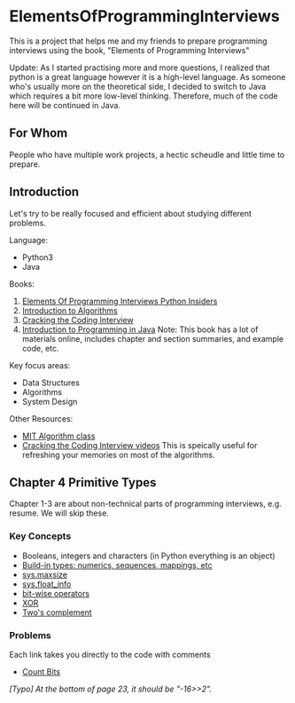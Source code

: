 # ElementsOfProgrammingInterviews
This is a project that helps me and my friends to prepare programming interviews using the book, "Elements of Programming Interviews"

Update: As I started practising more and more questions, I realized that python is a great language however it is a high-level language. As someone who's usually more on the theoretical side, I decided to switch to Java which requires a bit more low-level thinking. Therefore, much of the code here will be continued in Java. 

## For Whom
People who have multiple work projects, a hectic scheudle and little time to prepare.  

## Introduction
Let's try to be really focused and efficient about studying different problems. 

Language: 
- Python3
- Java

Books:
1. [Elements Of Programming Interviews Python Insiders](https://www.amazon.com/Elements-Programming-Interviews-Python-Insiders/dp/1537713949/ref=pd_lpo_sbs_14_img_1?_encoding=UTF8&psc=1&refRID=VBRYDAK8D3MC47K12V2Z)
2. [Introduction to Algorithms](https://www.amazon.com/Introduction-Algorithms-3rd-MIT-Press/dp/0262033844)
3. [Cracking the Coding Interview](https://www.amazon.com/Cracking-Coding-Interview-Programming-Questions/dp/0984782850/ref=sr_1_1?ie=UTF8&qid=1507572545&sr=8-1&keywords=cracking+the+coding+interviews)
4. [Introduction to Programming in Java](http://introcs.cs.princeton.edu/java/home/) Note: This book has a lot of materials online, includes chapter and section summaries, and example code, etc. 

Key focus areas:
- Data Structures
- Algorithms
- System Design

Other Resources:
- [MIT Algorithm class](https://ocw.mit.edu/courses/electrical-engineering-and-computer-science/6-006-introduction-to-algorithms-fall-2011/lecture-videos/)
- [Cracking the Coding Interview videos](https://www.youtube.com/playlist?list=PLX6IKgS15Ue02WDPRCmYKuZicQHit9kFt) This is speically useful for refreshing your memories on most of the algorithms.


## Chapter 4 Primitive Types

Chapter 1-3 are about non-technical parts of programming interviews, e.g. resume. We will skip these. 

### Key Concepts
- Booleans, integers and characters (in Python everything is an object)
- [Build-in types: numerics, sequences, mappings, etc](https://docs.python.org/3/library/stdtypes.html)
- [sys.maxsize](https://docs.python.org/3/library/sys.html#sys.maxsize)
- [sys.float_info](https://docs.python.org/3/library/sys.html#sys.float_info)
- [bit-wise operators](https://docs.python.org/3/library/stdtypes.html#bitwise-operations-on-integer-types)
- [XOR](https://en.wikipedia.org/wiki/Exclusive_or)
- [Two's complement](https://wiki.python.org/moin/BitwiseOperators)



### Problems
Each link takes you directly to the code with comments
- [Count Bits](chapter4/count_bits.py)


*[Typo] At the bottom of page 23, it should be "-16>>2".*
